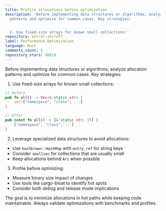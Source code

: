 ```yaml
---
title: Profile allocations before optimization
description: 'Before implementing data structures or algorithms, analyze allocation
  patterns and optimize for common cases. Key strategies:


  1. Use fixed-size arrays for known small collections:'
repository: astral-sh/ruff
label: Performance Optimization
language: Rust
comments_count: 5
repository_stars: 40619
---
```


Before implementing data structures or algorithms, analyze allocation patterns and optimize for common cases. Key strategies:

1. Use fixed-size arrays for known small collections:
```rust
// Before
pub fn all() -> Vec<&'static str> {
    vec!["namespace", "class", ...]
}

// After
pub const fn all() -> [&'static str; 15] {
    ["namespace", "class", ...]
}
```

2. Leverage specialized data structures to avoid allocations:
- Use `hashbrown::HashMap` with `entry_ref` for string keys
- Consider `smallvec` for collections that are usually small
- Keep allocations behind `Arc` when possible

3. Profile before optimizing:
- Measure binary size impact of changes
- Use tools like cargo-bloat to identify hot spots
- Consider both debug and release mode implications

The goal is to minimize allocations in hot paths while keeping code maintainable. Always validate optimizations with benchmarks and profiles.